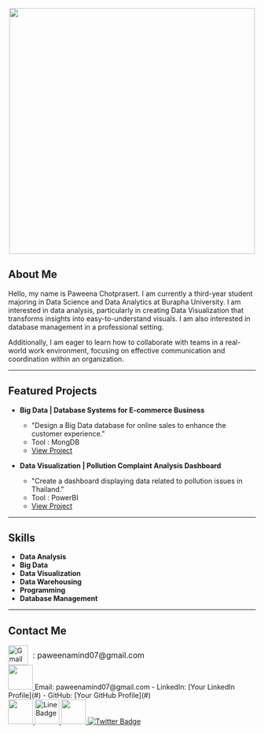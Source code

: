 <div id="header" align="center">
  <img src="https://www.iimtindia.net/Blog/wp-content/uploads/2021/06/Data-Science.jpg" width="500"/>
</div>

## About Me   
Hello, my name is Paweena Chotprasert. I am currently a third-year student majoring in Data Science and Data Analytics at Burapha University. I am interested in data analysis, particularly in creating Data Visualization that transforms insights into easy-to-understand visuals. I am also interested in database management in a professional setting.

Additionally, I am eager to learn how to collaborate with teams in a real-world work environment, focusing on effective communication and coordination within an organization.

---

## Featured Projects  
- **Big Data | Database Systems for E-commerce Business**  
  - "Design a Big Data database for online sales to enhance the customer experience."
  - Tool : MongDB
  - [View Project](#)  

- **Data Visualization | Pollution Complaint Analysis Dashboard**  
  - "Create a dashboard displaying data related to pollution issues in Thailand."
  - Tool : PowerBI
  - [View Project](#)

---

## Skills 
- **Data Analysis** 
- **Big Data** 
- **Data Visualization**
- **Data Warehousing** 
- **Programming** 
- **Database Management** 
---

## Contact Me  
<div style="display: flex; align-items: center; gap: 10px;">
  <img src="https://thumbs.dreamstime.com/b/icono-del-logotipo-de-correo-electr%C3%B3nico-gmail-hermoso-dise%C3%B1ado-meticulosamente-225149202.jpg" alt="Gmail" style="width: 40px; height: 40px;">
  <span style="font-size: 16px; line-height: 40px;"> : paweenamind07@gmail.com</span>
</div>

<div id="header">
  <a href="your-youtube-URL">
    <img src="https://thumbs.dreamstime.com/b/icono-del-logotipo-de-correo-electr%C3%B3nico-gmail-hermoso-dise%C3%B1ado-meticulosamente-225149202.jpg" width="50"/>
</a>
Email: paweenamind07@gmail.com 
- LinkedIn: [Your LinkedIn Profile](#)  
- GitHub: [Your GitHub Profile](#) 
<div id="badges">
</a>
  <a href="your-youtube-URL">
    <img src="https://thumbs.dreamstime.com/b/icono-del-logotipo-de-correo-electr%C3%B3nico-gmail-hermoso-dise%C3%B1ado-meticulosamente-225149202.jpg" width="50"/>
</a>
 <a href="https://line.me/ti/p/6z896nrGSb">
    <img src="https://png.pngtree.com/png-clipart/20190515/original/pngtree-line-chat-icon-png-image_3584855.jpg" alt="Line Badge" width="50"/>
</a>
  <a href="your-youtube-URL">
    <img src="https://thumbs.dreamstime.com/b/icono-del-logotipo-de-correo-electr%C3%B3nico-gmail-hermoso-dise%C3%B1ado-meticulosamente-225149202.jpg" width="50"/>
  </a>
  <a href="your-twitter-URL">
    <img src="https://img.shields.io/badge/Twitter-blue?style=for-the-badge&logo=twitter&logoColor=white" alt="Twitter Badge"/>
  </a>
</div>

